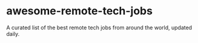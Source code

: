 # awesome-remote-tech-jobs
A curated list of the best remote tech jobs from around the world, updated daily.
